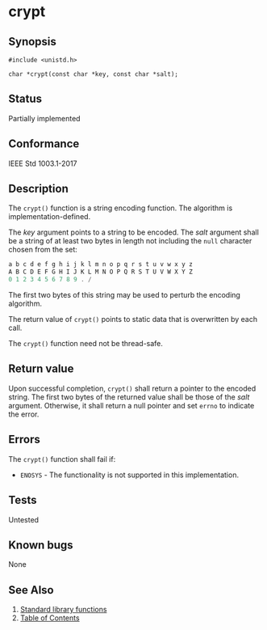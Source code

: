 # crypt

## Synopsis

`#include <unistd.h>`

`char *crypt(const char *key, const char *salt);`

## Status

Partially implemented

## Conformance

IEEE Std 1003.1-2017

## Description

The `crypt()` function is a string encoding function. The algorithm is implementation-defined.

The _key_ argument points to a string to be encoded. The _salt_ argument shall be a string of at least two bytes in
length not including the `null` character chosen from the set:

```c
a b c d e f g h i j k l m n o p q r s t u v w x y z
A B C D E F G H I J K L M N O P Q R S T U V W X Y Z
0 1 2 3 4 5 6 7 8 9 . /
```

The first two bytes of this string may be used to perturb the encoding algorithm.

The return value of `crypt()` points to static data that is overwritten by each call.

The `crypt()` function need not be thread-safe.

## Return value

Upon successful completion, `crypt()` shall return a pointer to the encoded string. The first two bytes of the returned
value shall be those of the _salt_ argument. Otherwise, it shall return a null pointer and set `errno` to indicate the
error.

## Errors

The `crypt()` function shall fail if:

* `ENOSYS` - The functionality is not supported in this implementation.

## Tests

Untested

## Known bugs

None

## See Also

1. [Standard library functions](../index.md)
2. [Table of Contents](../../../index.md)

